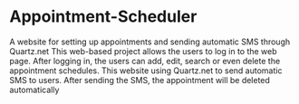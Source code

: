 # Appointment-Scheduler
A website for setting up appointments and sending automatic SMS through Quartz.net
This web-based project allows the users to log in to the web page. After logging in, the users can add, edit, search or even delete the appointment schedules. This website using Quartz.net to send automatic SMS to users. After sending the SMS, the appointment will be deleted automatically
